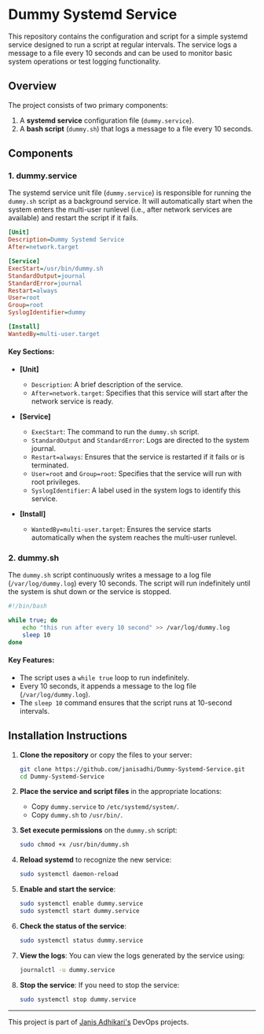 # Dummy Systemd Service

This repository contains the configuration and script for a simple systemd service designed to run a script at regular intervals. The service logs a message to a file every 10 seconds and can be used to monitor basic system operations or test logging functionality.

## Overview

The project consists of two primary components:
1. A **systemd service** configuration file (`dummy.service`).
2. A **bash script** (`dummy.sh`) that logs a message to a file every 10 seconds.

## Components

### 1. **dummy.service**

The systemd service unit file (`dummy.service`) is responsible for running the `dummy.sh` script as a background service. It will automatically start when the system enters the multi-user runlevel (i.e., after network services are available) and restart the script if it fails.

```ini
[Unit]
Description=Dummy Systemd Service
After=network.target

[Service]
ExecStart=/usr/bin/dummy.sh
StandardOutput=journal
StandardError=journal
Restart=always
User=root
Group=root
SyslogIdentifier=dummy

[Install]
WantedBy=multi-user.target
```

#### Key Sections:
- **[Unit]**
  - `Description`: A brief description of the service.
  - `After=network.target`: Specifies that this service will start after the network service is ready.

- **[Service]**
  - `ExecStart`: The command to run the `dummy.sh` script.
  - `StandardOutput` and `StandardError`: Logs are directed to the system journal.
  - `Restart=always`: Ensures that the service is restarted if it fails or is terminated.
  - `User=root` and `Group=root`: Specifies that the service will run with root privileges.
  - `SyslogIdentifier`: A label used in the system logs to identify this service.

- **[Install]**
  - `WantedBy=multi-user.target`: Ensures the service starts automatically when the system reaches the multi-user runlevel.

### 2. **dummy.sh**

The `dummy.sh` script continuously writes a message to a log file (`/var/log/dummy.log`) every 10 seconds. The script will run indefinitely until the system is shut down or the service is stopped.

```bash
#!/bin/bash

while true; do
    echo "this run after every 10 second" >> /var/log/dummy.log
    sleep 10
done
```

#### Key Features:
- The script uses a `while true` loop to run indefinitely.
- Every 10 seconds, it appends a message to the log file (`/var/log/dummy.log`).
- The `sleep 10` command ensures that the script runs at 10-second intervals.

## Installation Instructions

1. **Clone the repository** or copy the files to your server:
   ```bash
   git clone https://github.com/janisadhi/Dummy-Systemd-Service.git
   cd Dummy-Systemd-Service
   ```

2. **Place the service and script files** in the appropriate locations:
   - Copy `dummy.service` to `/etc/systemd/system/`.
   - Copy `dummy.sh` to `/usr/bin/`.

3. **Set execute permissions** on the `dummy.sh` script:
   ```bash
   sudo chmod +x /usr/bin/dummy.sh
   ```

4. **Reload systemd** to recognize the new service:
   ```bash
   sudo systemctl daemon-reload
   ```

5. **Enable and start the service**:
   ```bash
   sudo systemctl enable dummy.service
   sudo systemctl start dummy.service
   ```

6. **Check the status of the service**:
   ```bash
   sudo systemctl status dummy.service
   ```

7. **View the logs**:
   You can view the logs generated by the service using:
   ```bash
   journalctl -u dummy.service
   ```

8. **Stop the service**:
   If you need to stop the service:
   ```bash
   sudo systemctl stop dummy.service
   ```

___
This project is part of [Janis Adhikari's](https://roadmap.sh/projects/dummy-systemd-service)  DevOps projects.